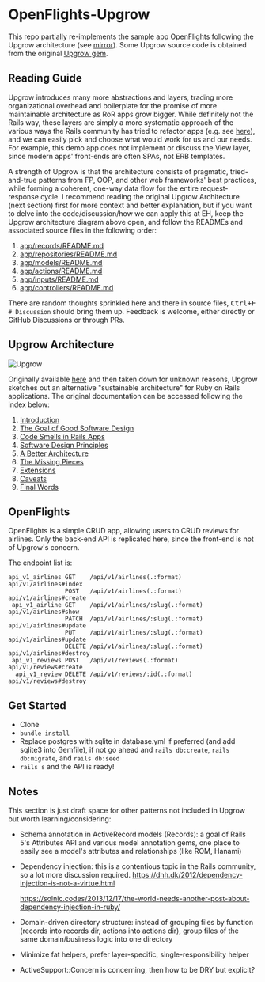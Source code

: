 # OpenFlights-Upgrow

This repo partially re-implements the sample app [OpenFlights](https://github.com/zayneio/open-flights) following the 
Upgrow architecture (see [mirror](https://github.com/szTheory/upgrow)). Some Upgrow source code is obtained from the 
original [Upgrow gem](https://rubydoc.info/gems/upgrow/Upgrow).

## Reading Guide
Upgrow introduces many more abstractions and layers, trading more organizational overhead and boilerplate for the
promise of more maintainable architecture as RoR apps grow bigger. While definitely not the Rails way, these layers are 
simply a more systematic approach of the various ways the Rails community has tried to refactor apps (e.g. see [here](
https://codeclimate.com/blog/7-ways-to-decompose-fat-activerecord-models/)), and we can easily pick and choose what
would work for us and our needs. For example, this demo app does not implement or discuss the View layer, since
modern apps' front-ends are often SPAs, not ERB templates.

A strength of Upgrow is that the architecture consists of pragmatic, tried-and-true patterns from FP, OOP, and
other web frameworks' best practices, while forming a coherent, one-way data flow for the entire request-response cycle.
I recommend reading the original Upgrow Architecture (next section) first for more context and better explanation,
but if you want to delve into the code/discussion/how we can apply this at EH, keep the Upgrow architecture diagram 
above open, and follow the READMEs and associated source files in the following order:

1. [app/records/README.md](app/records/README.md)
2. [app/repositories/README.md](app/repositories/README.md)
3. [app/models/README.md](app/models/README.md)
4. [app/actions/README.md](app/actions/README.md)
5. [app/inputs/README.md](app/inputs/README.md)
6. [app/controllers/README.md](app/controllers/README.md)

There are random thoughts sprinkled here and there in source files, <kbd>Ctrl+F</kbd> `# Discussion` should bring them up.
Feedback is welcome, either directly or GitHub Discussions or through PRs.

## Upgrow Architecture

![Upgrow](https://raw.githubusercontent.com/szTheory/upgrow/main/docs/images/diagram_3.jpg)

Originally available [here](https://upgrow.shopify.io/) and then taken down for unknown reasons, Upgrow sketches out
an alternative "sustainable architecture" for Ruby on Rails applications. The original documentation can be accessed 
following the index below:
1. [Introduction](https://github.com/szTheory/upgrow/blob/main/docs/guide/introduction.md)
2. [The Goal of Good Software Design](https://github.com/szTheory/upgrow/blob/main/docs/guide/the-goal-of-good-software-design.md)
3. [Code Smells in Rails Apps](https://github.com/szTheory/upgrow/blob/main/docs/guide/code-smells-in-rails-apps.md)
4. [Software Design Principles](https://github.com/szTheory/upgrow/blob/main/docs/guide/software-deisgn-principles.md)
5. [A Better Architecture](https://github.com/szTheory/upgrow/blob/main/docs/guide/a-better-architecture.md)
6. [The Missing Pieces](https://github.com/szTheory/upgrow/blob/main/docs/guide/the-missing-pieces.md)
7. [Extensions](https://github.com/szTheory/upgrow/blob/main/docs/guide/extensions.md)
8. [Caveats](https://github.com/szTheory/upgrow/blob/main/docs/guide/caveats.md)
9. [Final Words](https://github.com/szTheory/upgrow/blob/main/docs/guide/final-words.md)

## OpenFlights
OpenFlights is a simple CRUD app, allowing users to CRUD reviews for airlines. Only the back-end API is replicated here, 
since the front-end is not of Upgrow's concern.

The endpoint list is:
```
api_v1_airlines GET    /api/v1/airlines(.:format)       api/v1/airlines#index
                POST   /api/v1/airlines(.:format)       api/v1/airlines#create
 api_v1_airline GET    /api/v1/airlines/:slug(.:format) api/v1/airlines#show
                PATCH  /api/v1/airlines/:slug(.:format) api/v1/airlines#update
                PUT    /api/v1/airlines/:slug(.:format) api/v1/airlines#update
                DELETE /api/v1/airlines/:slug(.:format) api/v1/airlines#destroy
 api_v1_reviews POST   /api/v1/reviews(.:format)        api/v1/reviews#create
  api_v1_review DELETE /api/v1/reviews/:id(.:format)    api/v1/reviews#destroy
```

## Get Started
- Clone
- `bundle install`
- Replace postgres with sqlite in database.yml if preferred (and add sqlite3 into Gemfile), if not go ahead and 
  `rails db:create`, `rails db:migrate`, and `rails db:seed`
- `rails s` and the API is ready!  

## Notes
This section is just draft space for other patterns not included in Upgrow but worth learning/considering:
- Schema annotation in ActiveRecord models (Records): a goal of Rails 5's Attributes API and various model annotation gems,
  one place to easily see a model's attributes and relationships (like ROM, Hanami)
- Dependency injection: this is a contentious topic in the Rails community, so a lot more discussion required.
  https://dhh.dk/2012/dependency-injection-is-not-a-virtue.html
  
  https://solnic.codes/2013/12/17/the-world-needs-another-post-about-dependency-injection-in-ruby/
- Domain-driven directory structure: instead of grouping files by function (records into records dir, actions into 
  actions dir), group files of the same domain/business logic into one directory
- Minimize fat helpers, prefer layer-specific, single-responsibility helper
- ActiveSupport::Concern is concerning, then how to be DRY but explicit?
